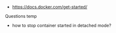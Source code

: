 * https://docs.docker.com/get-started/

Questions temp
* how to stop container started in detached mode?
